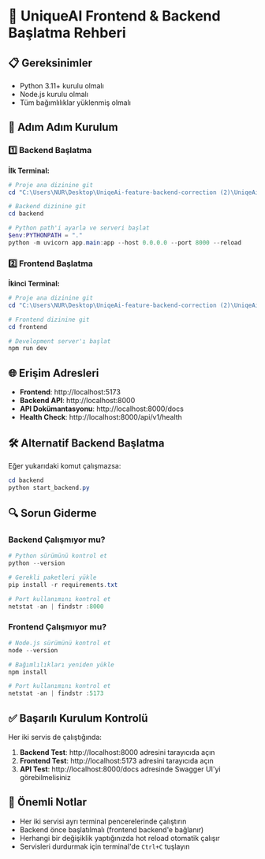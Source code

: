 # 🚀 UniqueAI Frontend & Backend Başlatma Rehberi

## 📋 Gereksinimler
- Python 3.11+ kurulu olmalı
- Node.js kurulu olmalı
- Tüm bağımlılıklar yüklenmiş olmalı

## 🔧 Adım Adım Kurulum

### 1️⃣ Backend Başlatma

**İlk Terminal:**
```powershell
# Proje ana dizinine git
cd "C:\Users\NUR\Desktop\UniqeAi-feature-backend-correction (2)\UniqeAi-feature-backend-correction"

# Backend dizinine git  
cd backend

# Python path'i ayarla ve serveri başlat
$env:PYTHONPATH = "."
python -m uvicorn app.main:app --host 0.0.0.0 --port 8000 --reload
```

### 2️⃣ Frontend Başlatma

**İkinci Terminal:**
```powershell
# Proje ana dizinine git
cd "C:\Users\NUR\Desktop\UniqeAi-feature-backend-correction (2)\UniqeAi-feature-backend-correction"

# Frontend dizinine git
cd frontend

# Development server'ı başlat
npm run dev
```

## 🌐 Erişim Adresleri

- **Frontend**: http://localhost:5173
- **Backend API**: http://localhost:8000
- **API Dokümantasyonu**: http://localhost:8000/docs
- **Health Check**: http://localhost:8000/api/v1/health

## 🛠️ Alternatif Backend Başlatma

Eğer yukarıdaki komut çalışmazsa:

```powershell
cd backend
python start_backend.py
```

## 🔍 Sorun Giderme

### Backend Çalışmıyor mu?
```powershell
# Python sürümünü kontrol et
python --version

# Gerekli paketleri yükle
pip install -r requirements.txt

# Port kullanımını kontrol et
netstat -an | findstr :8000
```

### Frontend Çalışmıyor mu?
```powershell
# Node.js sürümünü kontrol et
node --version

# Bağımlılıkları yeniden yükle
npm install

# Port kullanımını kontrol et
netstat -an | findstr :5173
```

## ✅ Başarılı Kurulum Kontrolü

Her iki servis de çalıştığında:

1. **Backend Test**: http://localhost:8000 adresini tarayıcıda açın
2. **Frontend Test**: http://localhost:5173 adresini tarayıcıda açın
3. **API Test**: http://localhost:8000/docs adresinde Swagger UI'yi görebilmelisiniz

## 🚨 Önemli Notlar

- Her iki servisi ayrı terminal pencerelerinde çalıştırın
- Backend önce başlatılmalı (frontend backend'e bağlanır)
- Herhangi bir değişiklik yaptığınızda hot reload otomatik çalışır
- Servisleri durdurmak için terminal'de `Ctrl+C` tuşlayın
